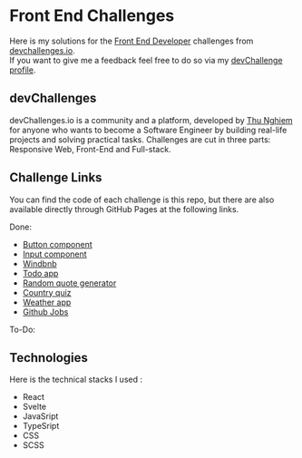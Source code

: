 # Front End Challenges

Here is my solutions for the [Front End Developer](https://devchallenges.io/paths/front-end-developer) challenges from [devchallenges.io](https://devchallenges.io/).  
If you want to give me a feedback feel free to do so via my [devChallenge profile](https://devchallenges.io/portfolio/yPerrot).


## devChallenges

devChallenges.io is a community and a platform, developed by [Thu Nghiem](https://twitter.com/thunghiemdinh) for anyone who wants to become a Software Engineer by building real-life projects and solving practical tasks. Challenges are cut in three parts: Responsive Web, Front-End and Full-stack. 

## Challenge Links

You can find the code of each challenge is this repo, but there are also available directly through GitHub Pages at the following links.

Done:
 - [Button component](https://profound-bavarois-a197bf.netlify.app/)
 - [Input component](https://yperrot-input-component.netlify.app/)
 - [Windbnb](https://yperrot-windbnb.netlify.app/)
 - [Todo app](https://yperrot-todo-app.netlify.app/)
 - [Random quote generator](https://yperrot-quote-generator.netlify.app/)
 - [Country quiz](https://yperrot-country-quiz.netlify.app/)
 - [Weather app](https://yperrot-weather-app.netlify.app/)
 - [Github Jobs](https://sveltekit-1-5933okcqm-yperrot.vercel.app/)

To-Do:

## Technologies 

Here is the technical stacks I used : 
 - React
 - Svelte
 - JavaSript 
 - TypeSript 
 - CSS
 - SCSS
 